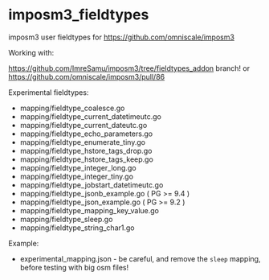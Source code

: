 # imposm3_fieldtypes
imposm3 user fieldtypes for https://github.com/omniscale/imposm3 


Working with:
    
https://github.com/ImreSamu/imposm3/tree/fieldtypes_addon branch! 
or https://github.com/omniscale/imposm3/pull/86 


Experimental fieldtypes:
* mapping/fieldtype_coalesce.go
* mapping/fieldtype_current_datetimeutc.go
* mapping/fieldtype_current_dateutc.go
* mapping/fieldtype_echo_parameters.go
* mapping/fieldtype_enumerate_tiny.go
* mapping/fieldtype_hstore_tags_drop.go
* mapping/fieldtype_hstore_tags_keep.go
* mapping/fieldtype_integer_long.go
* mapping/fieldtype_integer_tiny.go
* mapping/fieldtype_jobstart_datetimeutc.go
* mapping/fieldtype_jsonb_example.go   ( PG >= 9.4 )
* mapping/fieldtype_json_example.go    ( PG >= 9.2 )
* mapping/fieldtype_mapping_key_value.go
* mapping/fieldtype_sleep.go
* mapping/fieldtype_string_char1.go

Example: 
* experimental_mapping.json   -   be careful, and remove the `sleep` mapping, before testing with big osm files!


